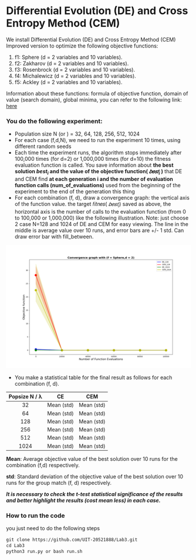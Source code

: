 # Differential Evolution (DE) and Cross Entropy Method (CEM)
We install Differential Evolution (DE) and Cross Entropy Method (CEM)
Improved version to optimize the following objective functions:
1. f1: Sphere (d = 2 variables and 10 variables).
2. f2: Zakharov (d = 2 variables and 10 variables).
3. f3: Rosenbrock (d = 2 variables and 10 variables).
4. f4: Michalewicz (d = 2 variables and 10 variables).
5. f5: Ackley (d = 2 variables and 10 variables).

Information about these functions: formula of objective function, domain of value (search domain), global minima, you can refer to the following link:
[here](https://www.sfu.ca/~ssurjano/optimization.html)

### You do the following experiment:
- Population size N (or ) = 32, 64, 128, 256, 512, 1024
- For each case (f,d,N), we need to run the experiment 10 times, using different random seeds
- Each time the experiment runs, the algorithm stops immediately after 100,000 times (for d=2)
or 1,000,000 times (for d=10) the fitness evaluation function is called.
You save information about **the best solution $best_i$ and the value of the objective function( $𝑏𝑒𝑠𝑡_{i}$ )**
that DE and CEM find **at each generation i and the number of evaluation function calls
(num_of_evaluations)** used from the beginning of the experiment to the end of the generation this thing
- For each combination (f, d), draw a convergence graph: the vertical axis of the function value.
the target 𝑓𝑖𝑡𝑛𝑒𝑠( $𝑏𝑒𝑠𝑡_i$) saved as above, the horizontal axis is the number of calls to the evaluation function (from 0 to
100,000 or 1,000,000) like the following illustration. Note: just choose 2
case N=128 and 1024 of DE and CEM for easy viewing. The line in the middle is
average value over 10 runs, and error bars are +/- 1 std. Can draw
error bar with fill_between.

![image](./File_images/Sphere_2_png.png)
    
- You make a statistical table for the final result as follows for each combination (f, d).

| Popsize N / λ | CE | CEM |
| :---: | :---: | :---: |
| 32 | Mean (std) | Mean (std) |
| 64 | Mean (std) | Mean (std) |
| 128 | Mean (std) | Mean (std) |
| 256 | Mean (std) | Mean (std) |
| 512 | Mean (std) | Mean (std) |
| 1024 | Mean (std) | Mean (std) |

**Mean**: Average objective value of the best solution over 10 runs for the combination
(f,d) respectively.

**std**: Standard deviation of the objective value of the best solution over 10 runs for the group
match (f, d) respectively.

**_It is necessary to check the t-test statistical significance of the results and better highlight the results (cost
mean less) in each case._**

### How to run the code
you just need to do the following steps
```
git clone https://github.com/UIT-20521888/Lab3.git
cd Lab3
python3 run.py or bash run.sh
```
